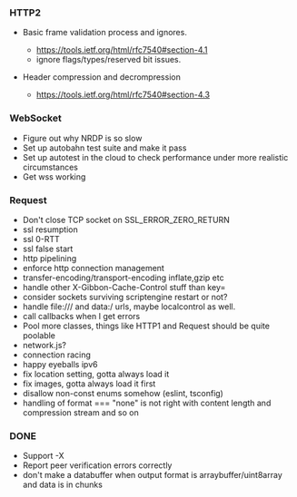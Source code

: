 ### HTTP2
* Basic frame validation process and ignores.
    * https://tools.ietf.org/html/rfc7540#section-4.1
    * ignore flags/types/reserved bit issues.

* Header compression and decrompression
    * https://tools.ietf.org/html/rfc7540#section-4.3

### WebSocket
* Figure out why NRDP is so slow
* Set up autobahn test suite and make it pass
* Set up autotest in the cloud to check performance under more realistic circumstances
* Get wss working

### Request

* Don't close TCP socket on SSL_ERROR_ZERO_RETURN
* ssl resumption
* ssl 0-RTT
* ssl false start
* http pipelining
* enforce http connection management
* transfer-encoding/transport-encoding inflate,gzip etc
* handle other X-Gibbon-Cache-Control stuff than key=
* consider sockets surviving scriptengine restart or not?
* handle file:/// and data:/ urls, maybe localcontrol as well.
* call callbacks when I get errors
* Pool more classes, things like HTTP1 and Request should be quite poolable
* network.js?
* connection racing
* happy eyeballs ipv6
* fix location setting, gotta always load it
* fix images, gotta always load it first
* disallow non-const enums somehow (eslint, tsconfig)
* handling of format === "none" is not right with content length and compression stream and so on

### DONE
* Support -X
* Report peer verification errors correctly
* don't make a databuffer when output format is arraybuffer/uint8array and data is in chunks
